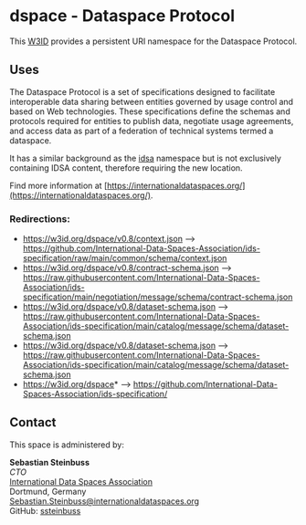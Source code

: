 # dspace - Dataspace Protocol

This [W3ID](https://w3id.org) provides a persistent URI namespace for the Dataspace Protocol.

## Uses

The Dataspace Protocol is a set of specifications designed to facilitate interoperable data sharing between entities governed by usage control and based on Web technologies. These specifications define the schemas and protocols required for entities to publish data, negotiate usage agreements, and access data as part of a federation of technical systems termed a dataspace.

It has a similar background as the [idsa](../idsa/) namespace but is not exclusively containing IDSA content, therefore requiring the new location.

Find more information at [https://internationaldataspaces.org/](https://internationaldataspaces.org/).


### Redirections:
* https://w3id.org/dspace/v0.8/context.json --> https://github.com/International-Data-Spaces-Association/ids-specification/raw/main/common/schema/context.json
* https://w3id.org/dspace/v0.8/contract-schema.json --> https://raw.githubusercontent.com/International-Data-Spaces-Association/ids-specification/main/negotiation/message/schema/contract-schema.json
* https://w3id.org/dspace/v0.8/dataset-schema.json --> https://raw.githubusercontent.com/International-Data-Spaces-Association/ids-specification/main/catalog/message/schema/dataset-schema.json
* https://w3id.org/dspace/v0.8/dataset-schema.json --> https://raw.githubusercontent.com/International-Data-Spaces-Association/ids-specification/main/catalog/message/schema/dataset-schema.json
* https://w3id.org/dspace* --> https://github.com/International-Data-Spaces-Association/ids-specification/

## Contact

This space is administered by:  

**Sebastian Steinbuss**  
*CTO*  
[International Data Spaces Association](https://internationaldataspaces.org/)  
Dortmund, Germany  
<Sebastian.Steinbuss@internationaldataspaces.org>  
GitHub: [ssteinbuss](https://github.com/ssteinbuss)
